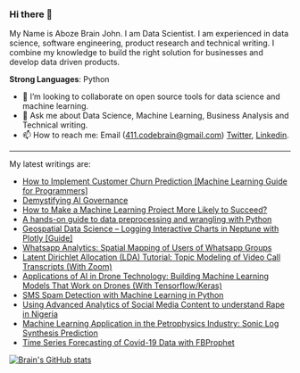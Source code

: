 ### Hi there 👋

My Name is Aboze Brain John. I am Data Scientist. I am experienced in data science, software engineering, product research and technical writing. I combine my knowledge to build the right solution for businesses and develop data driven products.

**Strong Languages**: Python
  
- 👯 I’m looking to collaborate on open source tools for data science and machine learning.
- 💬 Ask me about Data Science, Machine Learning, Business Analysis and Technical writing.
- 📫 How to reach me: Email (411.codebrain@gmail.com) [Twitter](https://twitter.com/abozebrain), [Linkedin](https://www.linkedin.com/in/brain-john-jnr-aboze-304639127/).

--------------

My latest writings are:
 * [How to Implement Customer Churn Prediction [Machine Learning Guide for Programmers]](https://neptune.ai/blog/how-to-implement-customer-churn-prediction)
 * [Demystifying AI Governance](https://cnvrg.io/ai-governance/)
 * [How to Make a Machine Learning Project More Likely to Succeed?](https://neptune.ai/blog/how-to-make-machine-learning-project-more-likely-to-succeed)
 * [A hands-on guide to data preprocessing and wrangling with Python](https://cnvrg.io/data-preprocessing/)
 * [Geospatial Data Science – Logging Interactive Charts in Neptune with Plotly [Guide]](https://neptune.ai/blog/geospatial-data-science-logging-interactive-charts-in-neptune-with-plotly)
 * [Whatsapp Analytics: Spatial Mapping of Users of Whatsapp Groups](https://learn.vonage.com/blog/2021/04/06/whatsapp-analytics-spatial-mapping-of-users-of-whatsapp-groups/)
 * [Latent Dirichlet Allocation (LDA) Tutorial: Topic Modeling of Video Call Transcripts (With Zoom)](https://neptune.ai/blog/latent-dirichlet-allocation-lda-tutorial-topic-modeling)
 * [Applications of AI in Drone Technology: Building Machine Learning Models That Work on Drones (With Tensorflow/Keras)](https://neptune.ai/blog/applications-of-ai-in-drone-technology-machine-learning-models-with-tensorflow-keras)
 * [SMS Spam Detection with Machine Learning in Python](https://learn.vonage.com/blog/2020/11/19/sms-spam-detection-with-machine-learning-in-python)
 * [Using Advanced Analytics of Social Media Content to understand Rape in Nigeria](https://www.datasciencenigeria.org/rapeanalytics/)
 * [Machine Learning Application in the Petrophysics Industry: Sonic Log Synthesis Prediction](https://towardsdatascience.com/machine-learning-application-in-petrophysics-industry-a-sonic-log-synthesis-prediction-story-cf0ea54ffdad)
 * [Time Series Forecasting of Covid-19 Data with FBProphet](https://www.saturncloud.io/s/timeseriesforecasting/)


[![Brain's GitHub stats](https://github-readme-stats.vercel.app/api?username=codebrain001)](https://github.com/codebrain001/github-readme-stats)
